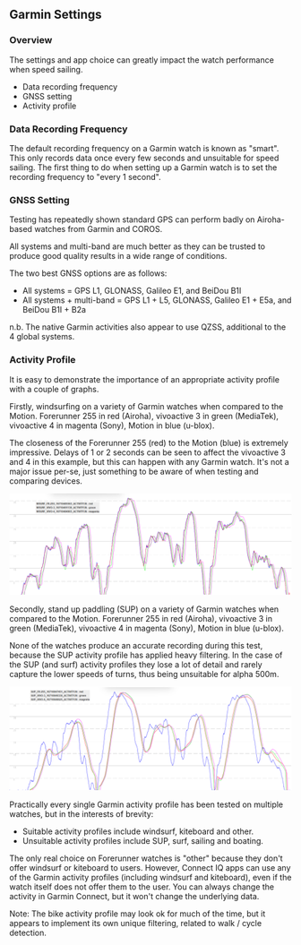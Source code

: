## Garmin Settings

### Overview

The settings and app choice can greatly impact the watch performance when speed sailing. 

- Data recording frequency
- GNSS setting
- Activity profile



### Data Recording Frequency

The default recording frequency on a Garmin watch is known as "smart". This only records data once every few seconds and unsuitable for speed sailing. The first thing to do when setting up a Garmin watch is to set the recording frequency to "every 1 second".



### GNSS Setting

Testing has repeatedly shown standard GPS can perform badly on Airoha-based watches from Garmin and COROS.

All systems and multi-band are much better as they can be trusted to produce good quality results in a wide range of conditions.

The two best GNSS options are as follows:

- All systems = GPS L1, GLONASS, Galileo E1, and BeiDou B1I
- All systems + multi-band = GPS L1 + L5, GLONASS, Galileo E1 + E5a, and BeiDou B1I + B2a

n.b. The native Garmin activities also appear to use QZSS, additional to the 4 global systems.



### Activity Profile

It is easy to demonstrate the importance of an appropriate activity profile with a couple of graphs.

Firstly, windsurfing on a variety of Garmin watches when compared to the Motion. Forerunner 255 in red (Airoha), vivoactive 3 in green (MediaTek), vivoactive 4 in magenta (Sony), Motion in blue (u-blox).

The closeness of the Forerunner 255 (red) to the Motion (blue) is extremely impressive. Delays of 1 or 2 seconds can be seen to affect the vivoactive 3 and 4 in this example, but this can happen with any Garmin watch. It's not a major issue per-se, just something to be aware of when testing and comparing devices.

![img](img/activity-wsurf.png)



Secondly, stand up paddling (SUP) on a variety of Garmin watches when compared to the Motion. Forerunner 255 in red (Airoha), vivoactive 3 in green (MediaTek), vivoactive 4 in magenta (Sony), Motion in blue (u-blox).

None of the watches produce an accurate recording during this test, because the SUP activity profile has applied heavy filtering. In the case of the SUP (and surf) activity profiles they lose a lot of detail and rarely capture the lower speeds of turns, thus being unsuitable for alpha 500m.

![activity-sup](img/activity-sup.png)



Practically every single Garmin activity profile has been tested on multiple watches, but in the interests of brevity:

- Suitable activity profiles include windsurf, kiteboard and other.
- Unsuitable activity profiles include SUP, surf, sailing and boating.

The only real choice on Forerunner watches is "other" because they don't offer windsurf or kiteboard to users. However, Connect IQ apps can use any of the Garmin activity profiles (including windsurf and kiteboard), even if the watch itself does not offer them to the user. You can always change the activity in Garmin Connect, but it won't change the underlying data. 

Note: The bike activity profile may look ok for much of the time, but it appears to implement its own unique filtering, related to walk / cycle detection.



